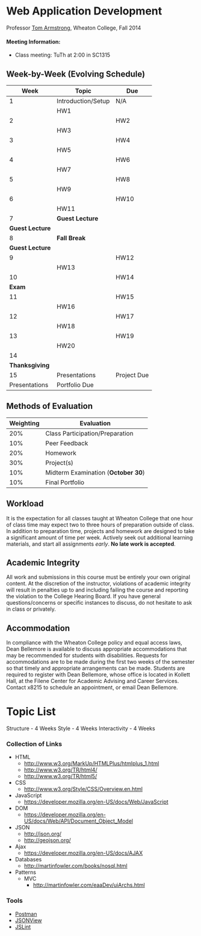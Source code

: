 # Web Application Development

Professor [Tom Armstrong](http://tarmstro.github.io/), Wheaton College, Fall 2014

#### Meeting Information:

* Class meeting: TuTh at 2:00 in SC1315

## Week-by-Week (Evolving Schedule)

Week  | Topic | Due
------------- | ------------- | -------------
1 | Introduction/Setup |  N/A
 |  | HW1
2 |  | HW2
 |  | HW3
3 |  | HW4
 |  | HW5
4 |  | HW6
 |  | HW7
5 |  | HW8
 |  | HW9
6 |  | HW10
 |  | HW11
7 | **Guest Lecture** | &nbsp;
 | **Guest Lecture** | &nbsp;
8 | **Fall Break** | &nbsp;
 | **Guest Lecture** | &nbsp;
9 |  | HW12
 |  | HW13
10 |  | HW14
 | **Exam** | &nbsp;
11 |  | HW15
 |  |  HW16
12 |  | HW17
 |  | HW18
13 |  | HW19
 |  | HW20
14 |  | &nbsp;
 | **Thanksgiving** | &nbsp;
15 | Presentations | Project Due
 | Presentations | Portfolio Due

## Methods of Evaluation

Weighting  | Evaluation
------------- | ------------- 
20% | Class Participation/Preparation
10% | Peer Feedback
20% | Homework
30% | Project(s)
10% | Midterm Examination (**October 30**)
10% | Final Portfolio

## Workload

It is the expectation for all classes taught at Wheaton College that one hour of class time may expect two to three hours of preparation outside of class.  In addition to preparation time, projects and homework are designed to take a significant amount of time per week.  Actively seek out additional learning materials, and start all assignments _early_. **No late work is accepted**.

## Academic Integrity

All work and submissions in this course must be entirely your own original content.  At the discretion of the instructor, violations of academic integrity will result in penalties up to and including failing the course and reporting the violation to the College Hearing Board. If you have general questions/concerns or specific instances to discuss, do not hesitate to ask in class or privately.

## Accommodation

In compliance with the Wheaton College policy and equal access laws, Dean Bellemore is available to discuss appropriate accommodations that may be recommended for students with disabilities. Requests for accommodations are to be made during the first two weeks of the semester so that timely and appropriate arrangements can be made. Students are required to register with Dean Bellemore, whose office is located in Kollett Hall, at the Filene Center for Academic Advising and Career Services. Contact x8215 to schedule an appointment, or email Dean Bellemore.

# Topic List

Structure - 4 Weeks
Style - 4 Weeks
Interactivity - 4 Weeks

### Collection of Links

* HTML 
	* http://www.w3.org/MarkUp/HTMLPlus/htmlplus_1.html
	* http://www.w3.org/TR/html4/
	* http://www.w3.org/TR/html5/
* CSS
	* http://www.w3.org/Style/CSS/Overview.en.html
* JavaScript
	* https://developer.mozilla.org/en-US/docs/Web/JavaScript
* DOM
	* https://developer.mozilla.org/en-US/docs/Web/API/Document_Object_Model
* JSON
	* http://json.org/
	* http://geojson.org/
* Ajax
	* https://developer.mozilla.org/en-US/docs/AJAX
* Databases
	* http://martinfowler.com/books/nosql.html
* Patterns
	* MVC
		* http://martinfowler.com/eaaDev/uiArchs.html


### Tools

* [Postman](https://chrome.google.com/webstore/detail/fdmmgilgnpjigdojojpjoooidkmcomcm)
* [JSONView](https://chrome.google.com/webstore/detail/jsonview/chklaanhfefbnpoihckbnefhakgolnmc)
* [JSLint](http://www.jslint.com/)